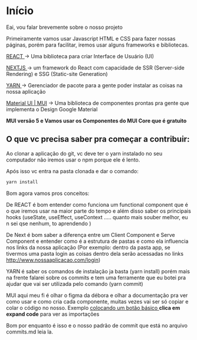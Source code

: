 # Início

Eai, vou falar brevemente sobre o nosso projeto

Primeiramente vamos usar Javascript HTML e CSS para
fazer nossas páginas, porém para facilitar, iremos usar
alguns frameworks e bibliotecas.

[ REACT ](https://pt-br.legacy.reactjs.org/) -> Uma biblioteca para criar Interface de Usuário (UI)

[ NEXTJS ](https://nextjs.org/) -> um framework do React com capacidade de SSR (Server-side Rendering) e SSG (Static-site Generation)

[ YARN ](https://yarnpkg.com/cli) -> Gerenciador de pacote para a gente poder instalar as coisas na nossa
aplicação

[Material UI | MUI](https://mui.com/material-ui/) -> Uma biblioteca de
componentes prontas pra gente que implementa o Design Google Material

**MUI versão 5 e Vamos usar os Componentes do MUI Core que é gratuito**

## O que vc precisa saber pra começar a contribuir:

Ao clonar a aplicação do git, vc deve ter o yarn instalado no seu computador
não iremos usar o npm porque ele é lento.

Após isso vc entra na pasta clonada e dar o comando:

```bash
yarn install
```

Bom agora vamos pros conceitos:

De REACT é bom entender como funciona um functional component que é o que iremos
usar na maior parte do tempo e além disso saber os principais hooks (useState,
useEffect, useContext ..... quanto mais souber melhor, eu n sei qse nenhum, to
aprendendo )

De Next é bom saber a diferença entre um Client Component e Serve Component e
entender como é a estrutura de pastas e como ela influencia nos links da nossa
aplicação (Por exemplo: dentro da pasta app, se tivermos uma pasta login as
coisas dentro dela serão acessadas no links http://www.nossaaplicacao.com/login)

YARN é saber os comandos de instalação ja basta (yarn install)
porém mais na frente falarei sobre os commits e tem uma ferramente que eu botei
pra ajudar que vai ser utilizada pelo comando (yarn commit)

MUI aqui meu fi é olhar o figma da débora e olhar a documentação pra ver como
usar e como cria cada componente, muitas vezes vai ser só copiar e colar o
código no nosso. Exemplo [ colocando um botão básico ](https://mui.com/material-ui/react-button/) **clica em expand code** para ver as importações

Bom por enquanto é isso e o nosso padrão de commit que está no arquivo
commits.md leia la.
